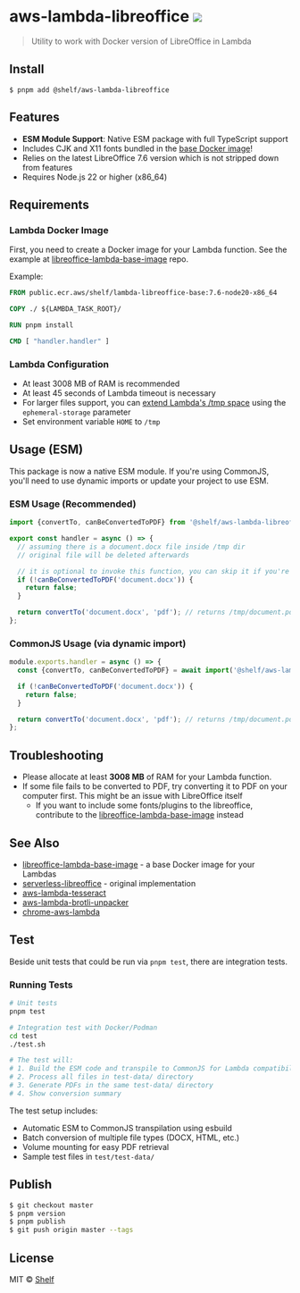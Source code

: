 # aws-lambda-libreoffice ![](https://img.shields.io/badge/code_style-prettier-ff69b4.svg)

> Utility to work with Docker version of LibreOffice in Lambda

## Install

```
$ pnpm add @shelf/aws-lambda-libreoffice
```

## Features

- **ESM Module Support**: Native ESM package with full TypeScript support
- Includes CJK and X11 fonts bundled in the [base Docker image](https://github.com/shelfio/libreoffice-lambda-base-image)!
- Relies on the latest LibreOffice 7.6 version which is not stripped down from features
- Requires Node.js 22 or higher (x86_64)

## Requirements

### Lambda Docker Image

First, you need to create a Docker image for your Lambda function.
See the example at [libreoffice-lambda-base-image](https://github.com/shelfio/libreoffice-lambda-base-image) repo.

Example:

```Dockerfile
FROM public.ecr.aws/shelf/lambda-libreoffice-base:7.6-node20-x86_64

COPY ./ ${LAMBDA_TASK_ROOT}/

RUN pnpm install

CMD [ "handler.handler" ]
```

### Lambda Configuration

- At least 3008 MB of RAM is recommended
- At least 45 seconds of Lambda timeout is necessary
- For larger files support, you can [extend Lambda's /tmp space](https://aws.amazon.com/blogs/aws/aws-lambda-now-supports-up-to-10-gb-ephemeral-storage/) using the `ephemeral-storage` parameter
- Set environment variable `HOME` to `/tmp`

## Usage (ESM)

This package is now a native ESM module. If you're using CommonJS, you'll need to use dynamic imports or update your project to use ESM.

### ESM Usage (Recommended)

```javascript
import {convertTo, canBeConvertedToPDF} from '@shelf/aws-lambda-libreoffice';

export const handler = async () => {
  // assuming there is a document.docx file inside /tmp dir
  // original file will be deleted afterwards

  // it is optional to invoke this function, you can skip it if you're sure about file format
  if (!canBeConvertedToPDF('document.docx')) {
    return false;
  }

  return convertTo('document.docx', 'pdf'); // returns /tmp/document.pdf
};
```

### CommonJS Usage (via dynamic import)

```javascript
module.exports.handler = async () => {
  const {convertTo, canBeConvertedToPDF} = await import('@shelf/aws-lambda-libreoffice');

  if (!canBeConvertedToPDF('document.docx')) {
    return false;
  }

  return convertTo('document.docx', 'pdf'); // returns /tmp/document.pdf
};
```

## Troubleshooting

- Please allocate at least **3008 MB** of RAM for your Lambda function.
- If some file fails to be converted to PDF, try converting it to PDF on your computer first. This might be an issue with LibreOffice itself
  - If you want to include some fonts/plugins to the libreoffice, contribute to the [libreoffice-lambda-base-image](https://github.com/shelfio/libreoffice-lambda-base-image) instead

## See Also

- [libreoffice-lambda-base-image](https://github.com/shelfio/libreoffice-lambda-base-image) - a base Docker image for your Lambdas
- [serverless-libreoffice](https://github.com/vladgolubev/serverless-libreoffice) - original implementation
- [aws-lambda-tesseract](https://github.com/shelfio/aws-lambda-tesseract)
- [aws-lambda-brotli-unpacker](https://github.com/shelfio/aws-lambda-brotli-unpacker)
- [chrome-aws-lambda](https://github.com/alixaxel/chrome-aws-lambda)

## Test

Beside unit tests that could be run via `pnpm test`, there are integration tests.

### Running Tests

```sh
# Unit tests
pnpm test

# Integration test with Docker/Podman
cd test
./test.sh

# The test will:
# 1. Build the ESM code and transpile to CommonJS for Lambda compatibility
# 2. Process all files in test-data/ directory
# 3. Generate PDFs in the same test-data/ directory
# 4. Show conversion summary
```

The test setup includes:

- Automatic ESM to CommonJS transpilation using esbuild
- Batch conversion of multiple file types (DOCX, HTML, etc.)
- Volume mounting for easy PDF retrieval
- Sample test files in `test/test-data/`

## Publish

```sh
$ git checkout master
$ pnpm version
$ pnpm publish
$ git push origin master --tags
```

## License

MIT © [Shelf](https://shelf.io)
